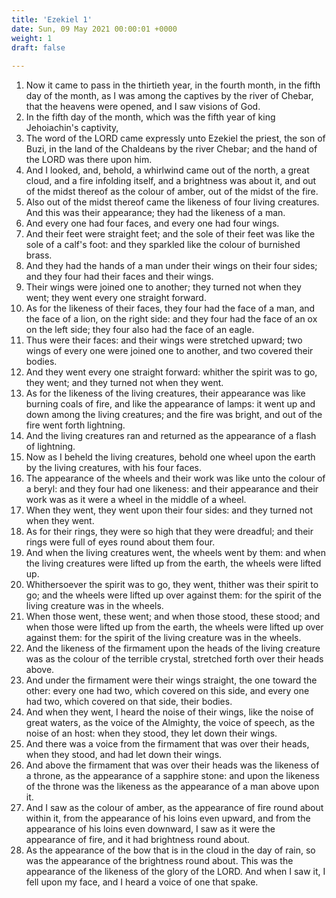 ```yaml
---
title: 'Ezekiel 1'
date: Sun, 09 May 2021 00:00:01 +0000
weight: 1
draft: false
  
---
```


1. Now it came to pass in the thirtieth year, in the fourth month, in the fifth day of the month, as I was among the captives by the river of Chebar, that the heavens were opened, and I saw visions of God.
2. In the fifth day of the month, which was the fifth year of king Jehoiachin's captivity,
3. The word of the LORD came expressly unto Ezekiel the priest, the son of Buzi, in the land of the Chaldeans by the river Chebar; and the hand of the LORD was there upon him.
4. And I looked, and, behold, a whirlwind came out of the north, a great cloud, and a fire infolding itself, and a brightness was about it, and out of the midst thereof as the colour of amber, out of the midst of the fire.
5. Also out of the midst thereof came the likeness of four living creatures. And this was their appearance; they had the likeness of a man.
6. And every one had four faces, and every one had four wings.
7. And their feet were straight feet; and the sole of their feet was like the sole of a calf's foot: and they sparkled like the colour of burnished brass.
8. And they had the hands of a man under their wings on their four sides; and they four had their faces and their wings.
9. Their wings were joined one to another; they turned not when they went; they went every one straight forward.
10. As for the likeness of their faces, they four had the face of a man, and the face of a lion, on the right side: and they four had the face of an ox on the left side; they four also had the face of an eagle.
11. Thus were their faces: and their wings were stretched upward; two wings of every one were joined one to another, and two covered their bodies.
12. And they went every one straight forward: whither the spirit was to go, they went; and they turned not when they went.
13. As for the likeness of the living creatures, their appearance was like burning coals of fire, and like the appearance of lamps: it went up and down among the living creatures; and the fire was bright, and out of the fire went forth lightning.
14. And the living creatures ran and returned as the appearance of a flash of lightning.
15. Now as I beheld the living creatures, behold one wheel upon the earth by the living creatures, with his four faces.
16. The appearance of the wheels and their work was like unto the colour of a beryl: and they four had one likeness: and their appearance and their work was as it were a wheel in the middle of a wheel.
17. When they went, they went upon their four sides: and they turned not when they went.
18. As for their rings, they were so high that they were dreadful; and their rings were full of eyes round about them four.
19. And when the living creatures went, the wheels went by them: and when the living creatures were lifted up from the earth, the wheels were lifted up.
20. Whithersoever the spirit was to go, they went, thither was their spirit to go; and the wheels were lifted up over against them: for the spirit of the living creature was in the wheels.
21. When those went, these went; and when those stood, these stood; and when those were lifted up from the earth, the wheels were lifted up over against them: for the spirit of the living creature was in the wheels.
22. And the likeness of the firmament upon the heads of the living creature was as the colour of the terrible crystal, stretched forth over their heads above.
23. And under the firmament were their wings straight, the one toward the other: every one had two, which covered on this side, and every one had two, which covered on that side, their bodies.
24. And when they went, I heard the noise of their wings, like the noise of great waters, as the voice of the Almighty, the voice of speech, as the noise of an host: when they stood, they let down their wings.
25. And there was a voice from the firmament that was over their heads, when they stood, and had let down their wings.
26. And above the firmament that was over their heads was the likeness of a throne, as the appearance of a sapphire stone: and upon the likeness of the throne was the likeness as the appearance of a man above upon it.
27. And I saw as the colour of amber, as the appearance of fire round about within it, from the appearance of his loins even upward, and from the appearance of his loins even downward, I saw as it were the appearance of fire, and it had brightness round about.
28. As the appearance of the bow that is in the cloud in the day of rain, so was the appearance of the brightness round about. This was the appearance of the likeness of the glory of the LORD. And when I saw it, I fell upon my face, and I heard a voice of one that spake.
